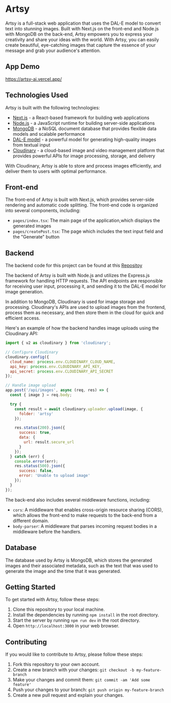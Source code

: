 
# Artsy

Artsy is a full-stack web application that uses the DAL-E model to convert text into stunning images. Built with Next.js on the front-end and Node.js with MongoDB on the back-end, Artsy empowers you to express your creativity and share your ideas with the world. With Artsy, you can easily create beautiful, eye-catching images that capture the essence of your message and grab your audience's attention.

## App Demo 

 https://artsy-ai.vercel.app/



## Technologies Used

Artsy is built with the following technologies:

- [Next.js](https://nextjs.org/) - a React-based framework for building web applications
- [Node.js](https://nodejs.org/) - a JavaScript runtime for building server-side applications
- [MongoDB](https://www.mongodb.com/) - a NoSQL document database that provides flexible data models and scalable performance
- [DAL-E model](https://github.com/lucidrains/DALLE-pytorch) - a powerful model for generating high-quality images from textual input
- [Cloudinary](https://cloudinary.com/) - a cloud-based image and video management platform that provides powerful APIs for image processing, storage, and delivery

With Cloudinary, Artsy is able to store and process images efficiently, and deliver them to users with optimal performance.


## Front-end

The front-end of Artsy is built with Next.js, which provides server-side rendering and automatic code splitting. The front-end code is organized into several components, including:

- `pages/index.tsx`: The main page of the application,which displays the generated images
- `pages/createPost.tsx`: The page which includes the text input field and the "Generate" button

## Backend
The backend code for this project can be found at this [Repositoy](https://github.com/Munazar-99/Artsy-API)

The backend of Artsy is built with Node.js and utilizes the Express.js framework for handling HTTP requests. The API endpoints are responsible for receiving user input, processing it, and sending it to the DAL-E model for image generation.

In addition to MongoDB, Cloudinary is used for image storage and processing. Cloudinary's APIs are used to upload images from the frontend, process them as necessary, and then store them in the cloud for quick and efficient access.

Here's an example of how the backend handles image uploads using the Cloudinary API:

```javascript
import { v2 as cloudinary } from 'cloudinary';

// Configure Cloudinary
cloudinary.config({
  cloud_name: process.env.CLOUDINARY_CLOUD_NAME,
  api_key: process.env.CLOUDINARY_API_KEY,
  api_secret: process.env.CLOUDINARY_API_SECRET
});

// Handle image upload
app.post('/api/images', async (req, res) => {
  const { image } = req.body;

  try {
    const result = await cloudinary.uploader.upload(image, {
      folder: 'artsy'
    });

    res.status(200).json({
      success: true,
      data: {
        url: result.secure_url
      }
    });
  } catch (err) {
    console.error(err);
    res.status(500).json({
      success: false,
      error: 'Unable to upload image'
    });
  }
});
```


The back-end also includes several middleware functions, including:

- `cors`: A middleware that enables cross-origin resource sharing (CORS), which allows the front-end to make requests to the back-end from a different domain.
- `body-parser`: A middleware that parses incoming request bodies in a middleware before the handlers.

## Database

The database used by Artsy is MongoDB, which stores the generated images and their associated metadata, such as the text that was used to generate the image and the time that it was generated.

## Getting Started

To get started with Artsy, follow these steps:

1. Clone this repository to your local machine.
2. Install the dependencies by running `npm install` in the root directory.
3. Start the server by running `npm run dev` in the root directory.
4. Open `http://localhost:3000` in your web browser.

## Contributing

If you would like to contribute to Artsy, please follow these steps:

1. Fork this repository to your own account.
2. Create a new branch with your changes: `git checkout -b my-feature-branch`
3. Make your changes and commit them: `git commit -am 'Add some feature'`
4. Push your changes to your branch: `git push origin my-feature-branch`
5. Create a new pull request and explain your changes.






